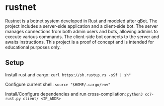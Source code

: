 
# rustnet
Rustnet is a botnet system developed in Rust and modeled after qBot. The project includes a server-side application and a client-side bot. The server manages connections from both admin users and bots, allowing admins to execute various commands. The client-side bot connects to the server and awaits instructions. This project is a proof of concept and is intended for educational purposes only.

## Setup
Install rust and cargo:
```curl https://sh.rustup.rs -sSf | sh"```

Configure current shell: ```source "$HOME/.cargo/env"```

Install/Configure dependencies and run cross-compilation: 
```python3 cc7-rust.py client/ <IP_ADDR>```

